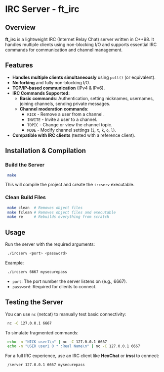 # IRC Server - ft_irc

## Overview
**ft_irc** is a lightweight IRC (Internet Relay Chat) server written in C++98. It handles multiple clients using non-blocking I/O and supports essential IRC commands for communication and channel management.

## Features
- **Handles multiple clients simultaneously** using `poll()` (or equivalent).
- **No forking** and fully non-blocking I/O.
- **TCP/IP-based communication** (IPv4 & IPv6).
- **IRC Commands Supported:**
  - **Basic commands**: Authentication, setting nicknames, usernames, joining channels, sending private messages.
  - **Channel moderation commands**:
    - `KICK` - Remove a user from a channel.
    - `INVITE` - Invite a user to a channel.
    - `TOPIC` - Change or view the channel topic.
    - `MODE` - Modify channel settings (`i`, `t`, `k`, `o`, `l`).
- **Compatible with IRC clients** (tested with a reference client).

## Installation & Compilation

### Build the Server
```sh
 make
```
This will compile the project and create the `ircserv` executable.

### Clean Build Files
```sh
 make clean  # Removes object files
 make fclean # Removes object files and executable
 make re     # Rebuilds everything from scratch
```

## Usage
Run the server with the required arguments:
```sh
 ./ircserv <port> <password>
```
Example:
```sh
 ./ircserv 6667 mysecurepass
```
- `port`: The port number the server listens on (e.g., 6667).
- `password`: Required for clients to connect.

## Testing the Server
You can use `nc` (netcat) to manually test basic connectivity:
```sh
 nc -C 127.0.0.1 6667
```
To simulate fragmented commands:
```sh
 echo -n "NICK user1\n" | nc -C 127.0.0.1 6667
 echo -n "USER user1 0 * :Real Name\n" | nc -C 127.0.0.1 6667
```

For a full IRC experience, use an IRC client like **HexChat** or **irssi** to connect:
```sh
 /server 127.0.0.1 6667 mysecurepass
```

